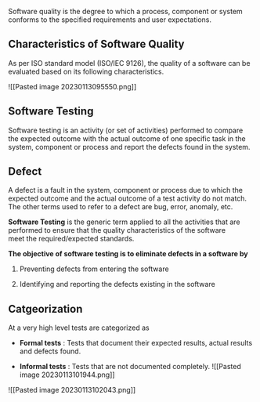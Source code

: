 Software quality is the degree to which a process, component or system conforms to the specified requirements and user expectations.

## Characteristics of Software Quality

As per ISO standard model (ISO/IEC 9126), the quality of a software can be evaluated based on its following characteristics.

![[Pasted image 20230113095550.png]]

## Software Testing

Software testing is an activity (or set of activities) performed to compare the expected outcome with the actual outcome of one specific task in the system, component or process and report the defects found in the system.

## Defect

A defect is a fault in the system, component or process due to which the expected outcome and the actual outcome of a test activity do not match.  
The other terms used to refer to a defect are bug, error, anomaly, etc.

**Software Testing** is the generic term applied to all the activities that are performed to ensure that the quality characteristics of the software meet the required/expected standards. 

**The objective of software testing is to eliminate defects in a software by**

1.  Preventing defects from entering the software
    
2.  Identifying and reporting the defects existing in the software

## Catgeorization

At a very high level tests are categorized as

-   **Formal tests** : Tests that document their expected results, actual results and defects found.
    
-   **Informal tests** : Tests that are not documented completely.
![[Pasted image 20230113101944.png]]

![[Pasted image 20230113102043.png]]